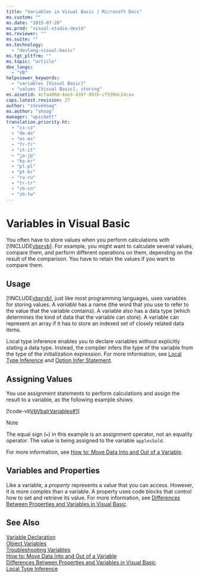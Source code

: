 ```yaml
---
title: "Variables in Visual Basic | Microsoft Docs"
ms.custom: ""
ms.date: "2015-07-20"
ms.prod: "visual-studio-dev14"
ms.reviewer: ""
ms.suite: ""
ms.technology: 
  - "devlang-visual-basic"
ms.tgt_pltfrm: ""
ms.topic: "article"
dev_langs: 
  - "VB"
helpviewer_keywords: 
  - "variables [Visual Basic]"
  - "values [Visual Basic], storing"
ms.assetid: 4cfaa06d-4ae3-4307-897b-cf599dc24caa
caps.latest.revision: 27
author: "stevehoag"
ms.author: "shoag"
manager: "wpickett"
translation.priority.ht: 
  - "cs-cz"
  - "de-de"
  - "es-es"
  - "fr-fr"
  - "it-it"
  - "ja-jp"
  - "ko-kr"
  - "pl-pl"
  - "pt-br"
  - "ru-ru"
  - "tr-tr"
  - "zh-cn"
  - "zh-tw"
---
```

# Variables in Visual Basic
You often have to store values when you perform calculations with [!INCLUDE[vbprvb](../../../../csharp/programming-guide/concepts/linq/includes/vbprvb_md.md)]. For example, you might want to calculate several values, compare them, and perform different operations on them, depending on the result of the comparison. You have to retain the values if you want to compare them.  
  
## Usage  
 [!INCLUDE[vbprvb](../../../../csharp/programming-guide/concepts/linq/includes/vbprvb_md.md)], just like most programming languages, uses variables for storing values. A *variable* has a name (the word that you use to refer to the value that the variable contains). A variable also has a data type (which determines the kind of data that the variable can store). A variable can represent an array if it has to store an indexed set of closely related data items.  
  
 Local type inference enables you to declare variables without explicitly stating a data type. Instead, the compiler infers the type of the variable from the type of the initialization expression. For more information, see [Local Type Inference](../../../../visual-basic/programming-guide/language-features/variables/local-type-inference.md) and [Option Infer Statement](../../../../visual-basic/language-reference/statements/option-infer-statement.md).  
  
## Assigning Values  
 You use assignment statements to perform calculations and assign the result to a variable, as the following example shows.  
  
 [!code-vb[VbVbalrVariables#1](../../../../visual-basic/programming-guide/language-features/variables/codesnippet/VisualBasic/index_1.vb)]  
  
> [!NOTE]
>  The equal sign (`=`) in this example is an assignment operator, not an equality operator. The value is being assigned to the variable `applesSold`.  
  
 For more information, see [How to: Move Data Into and Out of a Variable](../../../../visual-basic/programming-guide/language-features/variables/how-to-move-data-into-and-out-of-a-variable.md).  
  
## Variables and Properties  
 Like a variable, a *property* represents a value that you can access. However, it is more complex than a variable. A property uses code blocks that control how to set and retrieve its value. For more information, see [Differences Between Properties and Variables in Visual Basic](../../../../visual-basic/programming-guide/language-features/procedures/differences-between-properties-and-variables.md).  
  
## See Also  
 [Variable Declaration](../../../../visual-basic/programming-guide/language-features/variables/variable-declaration.md)   
 [Object Variables](../../../../visual-basic/programming-guide/language-features/variables/object-variables.md)   
 [Troubleshooting Variables](../../../../visual-basic/programming-guide/language-features/variables/troubleshooting-variables.md)   
 [How to: Move Data Into and Out of a Variable](../../../../visual-basic/programming-guide/language-features/variables/how-to-move-data-into-and-out-of-a-variable.md)   
 [Differences Between Properties and Variables in Visual Basic](../../../../visual-basic/programming-guide/language-features/procedures/differences-between-properties-and-variables.md)   
 [Local Type Inference](../../../../visual-basic/programming-guide/language-features/variables/local-type-inference.md)